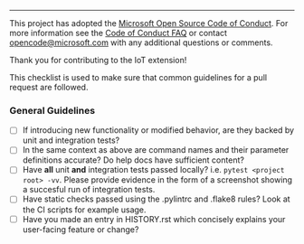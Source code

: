 ---
This project has adopted the [Microsoft Open Source Code of Conduct](https://opensource.microsoft.com/codeofconduct/). For more information see the [Code of Conduct FAQ](https://opensource.microsoft.com/codeofconduct/faq/) or contact [opencode@microsoft.com](mailto:opencode@microsoft.com) with any additional questions or comments.

Thank you for contributing to the IoT extension!

This checklist is used to make sure that common guidelines for a pull request are followed.

### General Guidelines

- [ ] If introducing new functionality or modified behavior, are they backed by unit and integration tests?
- [ ] In the same context as above are command names and their parameter definitions accurate? Do help docs have sufficient content?
- [ ] Have **all** unit **and** integration tests passed locally? i.e. `pytest <project root> -vv`. Please provide evidence in the form of a screenshot showing a succesful run of integration tests.
- [ ] Have static checks passed using the .pylintrc and .flake8 rules? Look at the CI scripts for example usage.
- [ ] Have you made an entry in HISTORY.rst which concisely explains your user-facing feature or change?
